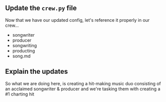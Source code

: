 ## Update the `crew.py` file

Now that we have our updated config, let's reference it properly in our crew...

- songwriter
- producer
- songwriting
- producting
- song.md

## Explain the updates

So what we are doing here, is creating a hit-making music duo consisting of an acclaimed songwriter & producer and we're tasking them with creating a #1 charting hit